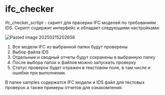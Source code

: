 # ifc_checker

ifc_checker_scrtipt - скрипт для првоерки IFC моделей по требованиям IDS.
Скрипт содержит интерфейс и обладает следующими настройками:

![Pasted image 20250215202656](https://github.com/user-attachments/assets/9ae44e74-0a82-455a-ab09-f9d61f6cc35e)

1. Все модели IFC из выбранной папки будут проверены
2. Выбор файла IDS
3. Отдельные и сводный отчеты будут сохранены в выбранную папку
4. После выбора папок и файлов можно запускать проверку
5. Статус проверок будет отражен в текстовом поле, в там числе и ошибки при выполнении.

В папке samples содержатся IFC модели и IDS файл для тестовых проверок а также примеры отчетов для ознакомления.
